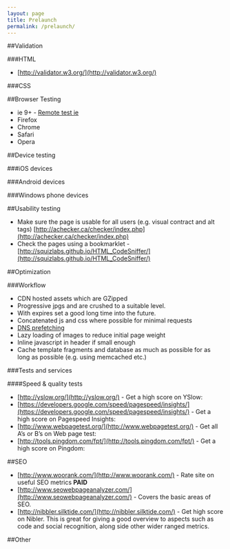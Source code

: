 ```yaml
---
layout: page
title: Prelaunch
permalink: /prelaunch/
---
```



##Validation

###HTML

- [http://validator.w3.org/](http://validator.w3.org/)

###CSS


##Browser Testing

- ie 9+ - [Remote test ie](http://blogs.msdn.com/b/ie/archive/2014/11/02/announcing-remoteie-test-the-latest-ie-on-windows-mac-os-x-ios-and-android.aspx)
- Firefox
- Chrome
- Safari
- Opera

##Device testing

###iOS devices

###Android devices

###Windows phone devices


##Usability testing

- Make sure the page is usable for all users (e.g. visual contract and alt tags) [http://achecker.ca/checker/index.php](http://achecker.ca/checker/index.php)
- Check the pages using a bookmarklet - [http://squizlabs.github.io/HTML_CodeSniffer/](http://squizlabs.github.io/HTML_CodeSniffer/)

##Optimization

###Workflow

- CDN hosted assets which are GZipped
- Progressive jpgs and are crushed to a suitable level.
- With expires set a good long time into the future.
- Concatenated js and css where possible for minimal requests
- [DNS prefetching](http://www.htmlgoodies.com/beyond/webmaster/how-your-browser-speeds-up-cross-domain-loading-using-dns-prefetching.html)
- Lazy loading of images to reduce initial page weight
- Inline javascript in header if small enough
- Cache template fragments and database as much as possible for as long as possible (e.g. using memcached etc.)


###Tests and services

####Speed & quality tests

- [http://yslow.org/](http://yslow.org/) - Get a high score on YSlow: 
- [https://developers.google.com/speed/pagespeed/insights/](https://developers.google.com/speed/pagespeed/insights/) - Get a high score on Pagespeed Insights:
- [http://www.webpagetest.org/](http://www.webpagetest.org/) - Get all A’s or B’s on Web page test:
- [http://tools.pingdom.com/fpt/](http://tools.pingdom.com/fpt/) - Get a high score on Pingdom:

##SEO

- [http://www.woorank.com/](http://www.woorank.com/) - Rate site on useful SEO metrics **PAID**
- [http://www.seowebpageanalyzer.com/](http://www.seowebpageanalyzer.com/) - Covers the basic areas of SEO.
- [http://nibbler.silktide.com/](http://nibbler.silktide.com/) - Get high score on Nibler. This is great for giving a good overview to aspects such as code and social recognition, along side other wider ranged metrics.

##Other

